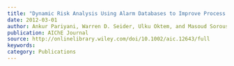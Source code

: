```yaml
---
title: "Dynamic Risk Analysis Using Alarm Databases to Improve Process Safety and Product Quality: Part I – Data Compaction"
date: 2012-03-01
author: Ankur Pariyani, Warren D. Seider, Ulku Oktem, and Masoud Soroush
publication: AIChE Journal
source: http://onlinelibrary.wiley.com/doi/10.1002/aic.12643/full
keywords:
category: Publications
---
```






